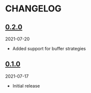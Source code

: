 # CHANGELOG

## [0.2.0](https://github.com/elazar/flystream/releases/tag/0.2.0)

2021-07-20

* Added support for buffer strategies

## [0.1.0](https://github.com/elazar/flystream/releases/tag/0.1.0)

2021-07-17

* Initial release
